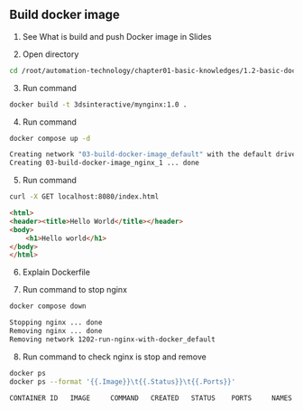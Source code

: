 ## Build docker image

1. See What is build and push Docker image in Slides

2. Open directory
```bash
cd /root/automation-technology/chapter01-basic-knowledges/1.2-basic-docker/03-build-docker-image
```

3. Run command
```bash
docker build -t 3dsinteractive/mynginx:1.0 .
```

4. Run command
```bash
docker compose up -d
```

```bash
Creating network "03-build-docker-image_default" with the default driver
Creating 03-build-docker-image_nginx_1 ... done
```

5. Run command
```bash
curl -X GET localhost:8080/index.html
```

```html
<html>
<header><title>Hello World</title></header>
<body>
    <h1>Hello world</h1>
</body>
</html>
```

6. Explain Dockerfile

7. Run command to stop nginx
```bash
docker compose down
```

```bash
Stopping nginx ... done
Removing nginx ... done
Removing network 1202-run-nginx-with-docker_default
```

8. Run command to check nginx is stop and remove
```bash
docker ps
docker ps --format '{{.Image}}\t{{.Status}}\t{{.Ports}}'
```

```bash
CONTAINER ID   IMAGE     COMMAND   CREATED   STATUS    PORTS     NAMES
```


